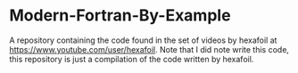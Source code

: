 # Modern-Fortran-By-Example
A repository containing the code found in the set of videos by hexafoil at https://www.youtube.com/user/hexafoil. Note that I did note write this code, this repository is just a compilation of the code written by hexafoil.
